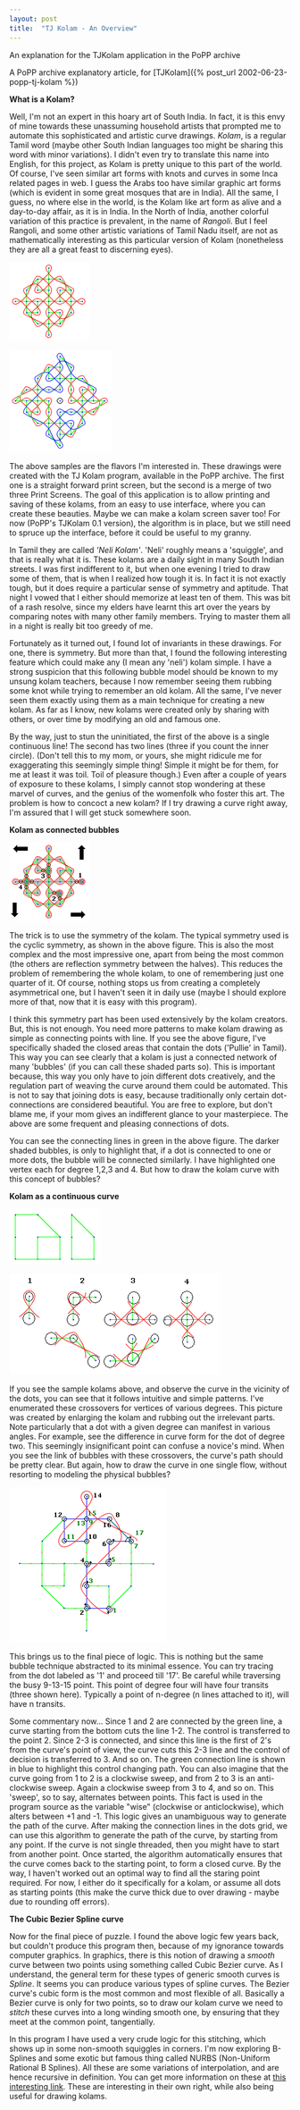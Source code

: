 ```yaml
---
layout: post
title:  "TJ Kolam - An Overview"
---
```


An explanation for the TJKolam application in the PoPP archive

A PoPP archive explanatory article, for [TJKolam]({% post_url 2002-06-23-popp-tj-kolam %})

**What is a Kolam?**

Well, I'm not an expert in this hoary art of South India. In fact, it is this envy of mine towards these unassuming household artists that prompted me to automate this sophisticated and artistic curve drawings. *Kolam*, is a regular Tamil word (maybe other South Indian languages too might be sharing this word with minor variations). I didn't even try to translate this name into English, for this project, as Kolam is pretty unique to this part of the world. Of course, I've seen similar art forms with knots and curves in some Inca related pages in web. I guess the Arabs too have similar graphic art forms (which is evident in some great mosques that are in India). All the same, I guess, no where else in the world, is the Kolam like art form as alive and a day-to-day affair, as it is in India. In the North of India, another colorful variation of this practice is prevalent, in the name of *Rangoli*. But I feel Rangoli, and some other artistic variations of Tamil Nadu itself, are not as mathematically interesting as this particular version of Kolam (nonetheless they are all a great feast to discerning eyes).

![](/assets/images/TJ%20Kolam%20-%20An%20Overview/42716c9f65f978780e3ced69657c2d64.jpg)

![](/assets/images/TJ%20Kolam%20-%20An%20Overview/5a5a90598768012a65d71427cadd612a.jpg)

The above samples are the flavors I'm interested in. These drawings were created with the TJ Kolam program, available in the PoPP archive. The first one is a straight forward print screen, but the second is a merge of two three Print Screens. The goal of this application is to allow printing and saving of these kolams, from an easy to use interface, where you can create these beauties. Maybe we can make a kolam screen saver too! For now (PoPP's TJKolam 0.1 version), the algorithm is in place, but we still need to spruce up the interface, before it could be useful to my granny.

In Tamil they are called *'Neli Kolam'*. 'Neli' roughly means a 'squiggle', and that is really what it is. These kolams are a daily sight in many South Indian streets. I was first indifferent to it, but when one evening I tried to draw some of them, that is when I realized how tough it is. In fact it is not exactly tough, but it does require a particular sense of symmetry and aptitude. That night I vowed that I either should memorize at least ten of them. This was bit of a rash resolve, since my elders have learnt this art over the years by comparing notes with many other family members. Trying to master them all in a night is really bit too greedy of me.

Fortunately as it turned out, I found lot of invariants in these drawings. For one, there is symmetry. But more than that, I found the following interesting feature which could make any (I mean any 'neli') kolam simple. I have a strong suspicion that this following bubble model should be known to my unsung kolam teachers, because I now remember seeing them rubbing some knot while trying to remember an old kolam. All the same, I've never seen them exactly using them as a main technique for creating a new kolam. As far as I know, new kolams were created only by sharing with others, or over time by modifying an old and famous one.

By the way, just to stun the uninitiated, the first of the above is a single continuous line! The second has two lines (three if you count the inner circle). (Don't tell this to my mom, or yours, she might ridicule me for exaggerating this seemingly simple thing! Simple it might be for them, for me at least it was toil. Toil of pleasure though.) Even after a couple of years of exposure to these kolams, I simply cannot stop wondering at these marvel of curves, and the genius of the womenfolk who foster this art. The problem is how to concoct a new kolam? If I try drawing a curve right away, I'm assured that I will get stuck somewhere soon.

**Kolam as connected bubbles**

![](/assets/images/TJ%20Kolam%20-%20An%20Overview/c1d98ec96575f82a9abfde7e78281e45.jpg)

The trick is to use the symmetry of the kolam. The typical symmetry used is the cyclic symmetry, as shown in the above figure. This is also the most complex and the most impressive one, apart from being the most common (the others are reflection symmetry between the halves). This reduces the problem of remembering the whole kolam, to one of remembering just one quarter of it. Of course, nothing stops us from creating a completely asymmetrical one, but I haven't seen it in daily use (maybe I should explore more of that, now that it is easy with this program).

I think this symmetry part has been used extensively by the kolam creators. But, this is not enough. You need more patterns to make kolam drawing as simple as connecting points with line. If you see the above figure, I've specifically shaded the closed areas that contain the dots ('Pullie' in Tamil). This way you can see clearly that a kolam is just a connected network of many 'bubbles' (if you can call these shaded parts so). This is important because, this way you only have to join different dots creatively, and the regulation part of weaving the curve around them could be automated. This is not to say that joining dots is easy, because traditionally only certain dot-connections are considered beautiful. You are free to explore, but don't blame me, if your mom gives an indifferent glance to your masterpiece. The above are some frequent and pleasing connections of dots.

You can see the connecting lines in green in the above figure. The darker shaded bubbles, is only to highlight that, if a dot is connected to one or more dots, the bubble will be connected similarly. I have highlighted one vertex each for degree 1,2,3 and 4. But how to draw the kolam curve with this concept of bubbles?

**Kolam as a continuous curve**

![](/assets/images/TJ%20Kolam%20-%20An%20Overview/80ad708d79287ae7d5d2ec4403c147f4.jpg)

![](/assets/images/TJ%20Kolam%20-%20An%20Overview/611fb8849bf5ea7ab8adfd07d004ca7a.jpg)

If you see the sample kolams above, and observe the curve in the vicinity of the dots, you can see that it follows intuitive and simple patterns. I've enumerated these crossovers for vertices of various degrees. This picture was created by enlarging the kolam and rubbing out the irrelevant parts. Note particularly that a dot with a given degree can manifest in various angles. For example, see the difference in curve form for the dot of degree two. This seemingly insignificant point can confuse a novice's mind. When you see the link of bubbles with these crossovers, the curve's path should be pretty clear. But again, how to draw the curve in one single flow, without resorting to modeling the physical bubbles?

![](/assets/images/TJ%20Kolam%20-%20An%20Overview/9167d69a58c6c28754976abd3eacac76.jpg)

This brings us to the final piece of logic. This is nothing but the same bubble technique abstracted to its minimal essence. You can try tracing from the dot labeled as '1' and proceed till '17'. Be careful while traversing the busy 9-13-15 point. This point of degree four will have four transits (three shown here). Typically a point of n-degree (n lines attached to it), will have n transits.

Some commentary now... Since 1 and 2 are connected by the green line, a curve starting from the bottom cuts the line 1-2. The control is transferred to the point 2. Since 2-3 is connected, and since this line is the first of 2's from the curve's point of view, the curve cuts this 2-3 line and the control of decision is transferred to 3. And so on. The green connection line is shown in blue to highlight this control changing path. You can also imagine that the curve going from 1 to 2 is a clockwise sweep, and from 2 to 3 is an anti-clockwise sweep. Again a clockwise sweep from 3 to 4, and so on. This 'sweep', so to say, alternates between points. This fact is used in the program source as the variable "wise" (clockwise or anticlockwise), which alters between +1 and -1. This logic gives an unambiguous way to generate the path of the curve. After making the connection lines in the dots grid, we can use this algorithm to generate the path of the curve, by starting from any point. If the curve is not single threaded, then you might have to start from another point. Once started, the algorithm automatically ensures that the curve comes back to the starting point, to form a closed curve. By the way, I haven't worked out an optimal way to find all the staring point required. For now, I either do it specifically for a kolam, or assume all dots as starting points (this make the curve thick due to over drawing - maybe due to rounding off errors).

**The Cubic Bezier Spline curve**

Now for the final piece of puzzle. I found the above logic few years back, but couldn't produce this program then, because of my ignorance towards computer graphics. In graphics, there is this notion of drawing a *smooth* curve between two points using something called Cubic Bezier curve. As I understand, the general term for these types of generic smooth curves is *Spline*. It seems you can produce various types of spline curves. The Bezier curve's cubic form is the most common and most flexible of all. Basically a Bezier curve is only for two points, so to draw our kolam curve we need to *stitch* these curves into a long winding smooth one, by ensuring that they meet at the common point, tangentially.

In this program I have used a very crude logic for this stitching, which shows up in some non-smooth squiggles in corners. I'm now exploring B-Splines and some exotic but famous thing called NURBS (Non-Uniform Rational B Splines). All these are some variations of interpolation, and are hence recursive in definition. You can get more information on these at [this interesting link](https://www.ipm.sci-nnov.ru/%7Edemidov/VRML/Splines/Intro/Bezier.htm). These are interesting in their own right, while also being useful for drawing kolams.

